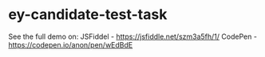 # ey-candidate-test-task

See the full demo on: 
JSFiddel - https://jsfiddle.net/szm3a5fh/1/
CodePen - https://codepen.io/anon/pen/wEdBdE
